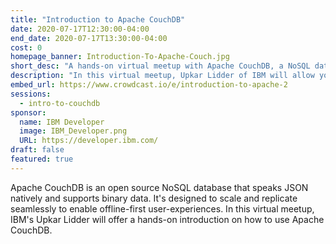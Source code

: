 ```yaml
---
title: "Introduction to Apache CouchDB"
date: 2020-07-17T12:30:00-04:00
end_date: 2020-07-17T13:30:00-04:00
cost: 0
homepage_banner: Introduction-To-Apache-Couch.jpg
short_desc: "A hands-on virtual meetup with Apache CouchDB, a NoSQL database, with Upkar Lidder of IBM."
description: "In this virtual meetup, Upkar Lidder of IBM will allow you to get hands-on with open source Apache CouchDB, a NoSQL database."
embed_url: https://www.crowdcast.io/e/introduction-to-apache-2
sessions:
  - intro-to-couchdb
sponsor:
  name: IBM Developer
  image: IBM_Developer.png
  URL: https://developer.ibm.com/
draft: false
featured: true
---
```


Apache CouchDB is an open source NoSQL database that speaks JSON natively and supports binary data. It's designed to scale and replicate seamlessly to enable offline-first user-experiences. In this virtual meetup, IBM's Upkar Lidder will offer a hands-on introduction on how to use Apache CouchDB.
